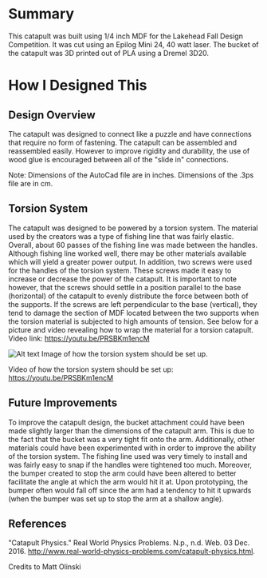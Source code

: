 # Summary

This catapult was built using 1/4 inch MDF for the Lakehead Fall Design Competition.
It was cut using an Epilog Mini 24, 40 watt laser.
The bucket of the catapult was 3D printed out of PLA using a Dremel 3D20.

# How I Designed This

## Design Overview

The catapult was designed to connect like a puzzle and have connections that require no form of fastening. The catapult can be assembled and reassembled easily. However to improve rigidity and durability, the use of wood glue is encouraged between all of the "slide in" connections.

Note: Dimensions of the AutoCad file are in inches. Dimensions of the .3ps file are in cm.

## Torsion System

The catapult was designed to be powered by a torsion system. The material used by the creators was a type of fishing line that was fairly elastic. Overall, about 60 passes of the fishing line was made between the handles. Although fishing line worked well, there may be other materials available which will yield a greater power output.
In addition, two screws were used for the handles of the torsion system. These screws made it easy to increase or decrease the power of the catapult. It is important to note however, that the screws should settle in a position parallel to the base (horizontal) of the catapult to evenly distribute the force between both of the supports. If the screws are left perpendicular to the base (vertical), they tend to damage the section of MDF located between the two supports when the torsion material is subjected to high amounts of tension.
See below for a picture and video revealing how to wrap the material for a torsion catapult.
Video link: https://youtu.be/PRSBKm1encM

![Alt text](https://cdn.thingiverse.com/assets/99/fc/cc/0a/2d/Screen_Shot_2016-12-03_at_12.47.14_PM.png)
Image of how the torsion system should be set up.

Video of how the torsion system should be set up: https://youtu.be/PRSBKm1encM

## Future Improvements

To improve the catapult design, the bucket attachment could have been made slightly larger than the dimensions of the catapult arm. This is due to the fact that the bucket was a very tight fit onto the arm.
Additionally, other materials could have been experimented with in order to improve the ability of the torsion system. The fishing line used was very timely to install and was fairly easy to snap if the handles were tightened too much.
Moreover, the bumper created to stop the arm could have been altered to better facilitate the angle at which the arm would hit it at. Upon prototyping, the bumper often would fall off since the arm had a tendency to hit it upwards (when the bumper was set up to stop the arm at a shallow angle).

## References

"Catapult Physics." Real World Physics Problems. N.p., n.d. Web. 03 Dec. 2016. <http://www.real-world-physics-problems.com/catapult-physics.html>.

Credits to Matt Olinski
